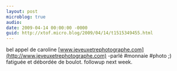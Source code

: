 ```yaml
---
layout: post
microblog: true
audio: 
date: 2009-04-14 00:00:00 -0000
guid: http://xtof.micro.blog/2009/04/14/t1515349455.html
---
```

bel appel de caroline [www.jeveuxetrephotographe.com](http://www.jeveuxetrephotographe.com) -parlé #monnaie #photo ;) fatiguée et débordée de boulot. followup next week.
